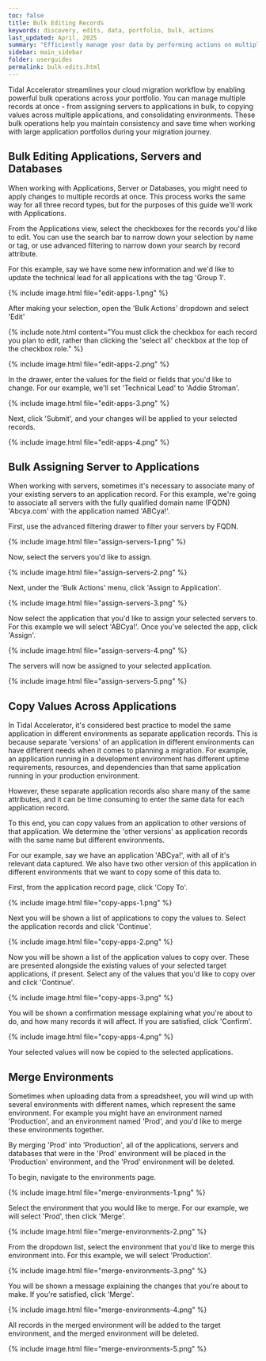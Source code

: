 ```yaml
---
toc: false
title: Bulk Editing Records
keywords: discovery, edits, data, portfolio, bulk, actions
last_updated: April, 2025
summary: "Efficiently manage your data by performing actions on multiple records simultaneously"
sidebar: main_sidebar
folder: userguides
permalink: bulk-edits.html
---
```


Tidal Accelerator streamlines your cloud migration workflow by enabling powerful bulk operations across your portfolio. You can manage multiple records at once - from assigning servers to applications in bulk, to copying values across multiple applications, and consolidating environments. These bulk operations help you maintain consistency and save time when working with large application portfolios during your migration journey.

## Bulk Editing Applications, Servers and Databases

When working with Applications, Server or Databases, you might need to apply changes to multiple records at once. This process works the same way for all three record types, but for the purposes of this guide we'll work with Applications.

From the Applications view, select the checkboxes for the records you'd like to edit. You can use the search bar to narrow down your selection by name or tag, or use advanced filtering to narrow down your search by record attribute.

For this example, say we have some new information and we'd like to update the technical lead for all applications with the tag 'Group 1'. 

{% include image.html file="edit-apps-1.png" %}
<br>

After making your selection, open the 'Bulk Actions' dropdown and select 'Edit'

{% include note.html content="You must click the checkbox for each record you plan to edit, rather than clicking the 'select all' checkbox at the top of the checkbox role." %}
<br>

{% include image.html file="edit-apps-2.png" %}
<br>

In the drawer, enter the values for the field or fields that you'd like to change. For our example, we'll set 'Technical Lead' to 'Addie Stroman'.

{% include image.html file="edit-apps-3.png" %}
<br>

Next, click 'Submit', and your changes will be applied to your selected records.

{% include image.html file="edit-apps-4.png" %}

## Bulk Assigning Server to Applications

When working with servers, sometimes it's necessary to associate many of your existing servers to an application record. For this example, we're going to associate all servers with the fully qualified domain name (FQDN) 'Abcya.com' with the application named 'ABCya!'.

First, use the advanced filtering drawer to filter your servers by FQDN.

{% include image.html file="assign-servers-1.png" %}
<br>

Now, select the servers you'd like to assign.

{% include image.html file="assign-servers-2.png" %}
<br>

Next, under the 'Bulk Actions' menu, click 'Assign to Application'.

{% include image.html file="assign-servers-3.png" %}
<br>

Now select the application that you'd like to assign your selected servers to. For this example we will select 'ABCya!'. Once you've selected the app, click 'Assign'. 

{% include image.html file="assign-servers-4.png" %}
<br>

The servers will now be assigned to your selected application.

{% include image.html file="assign-servers-5.png" %}
<br>

## Copy Values Across Applications

In Tidal Accelerator, it's considered best practice to model the same application in different environments as separate application records. This is because separate 'versions' of an application in different environments can have different needs when it comes to planning a migration. For example, an application running in a development environment has different uptime requirements, resources, and dependencies than that same application running in your production environment.

However, these separate application records also share many of the same attributes, and it can be time consuming to enter the same data for each application record.

To this end, you can copy values from an application to other versions of that application. We determine the 'other versions' as application records with the same name but different environments.

For our example, say we have an application 'ABCya!', with all of it's relevant data captured. We also have two other version of this application in different environments that we want to copy some of this data to.

First, from the application record page, click 'Copy To'.

{% include image.html file="copy-apps-1.png" %}
<br>

Next you will be shown a list of applications to copy the values to. Select the application records and click 'Continue'.

{% include image.html file="copy-apps-2.png" %}
<br>

Now you will be shown a list of the application values to copy over. These are presented alongside the existing values of your selected target applications, if present. Select any of the values that you'd like to copy over and click 'Continue'.

{% include image.html file="copy-apps-3.png" %}
<br>

You will be shown a confirmation message explaining what you're about to do, and how many records it will affect. If you are satisfied, click 'Confirm'.

{% include image.html file="copy-apps-4.png" %}
<br>

Your selected values will now be copied to the selected applications.

## Merge Environments

Sometimes when uploading data from a spreadsheet, you will wind up with several environments with different names, which represent the same environment. For example you might have an environment named 'Production', and an environment named 'Prod', and you'd like to merge these environments together.

By merging 'Prod' into 'Production', all of the applications, servers and databases that were in the 'Prod' environment will be placed in the 'Production' environment, and the 'Prod' environment will be deleted.

To begin, navigate to the environments page.

{% include image.html file="merge-environments-1.png" %}
<br>

Select the environment that you would like to merge. For our example, we will select 'Prod', then click 'Merge'.

{% include image.html file="merge-environments-2.png" %}
<br>

From the dropdown list, select the environment that you'd like to merge this environment into. For this example, we will select 'Production'.

{% include image.html file="merge-environments-3.png" %}
<br>

You will be shown a message explaining the changes that you're about to make. If you're satisfied, click 'Merge'.

{% include image.html file="merge-environments-4.png" %}
<br>

All records in the merged environment will be added to the target environment, and the merged environment will be deleted.

{% include image.html file="merge-environments-5.png" %}


